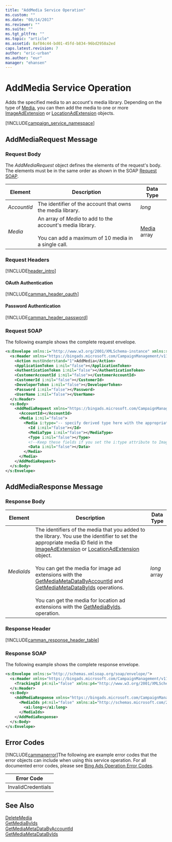 ```yaml
---
title: "AddMedia Service Operation"
ms.custom: ""
ms.date: "08/14/2017"
ms.reviewer: ""
ms.suite: ""
ms.tgt_pltfrm: ""
ms.topic: "article"
ms.assetid: 8af84c44-bd01-45fd-b834-96bd2958a2ed
caps.latest.revision: 7
author: "eric-urban"
ms.author: "eur"
manager: "ehansen"
---
```

# AddMedia Service Operation
Adds the specified media to an account's media library. Depending on the type of [Media](../campaign-api/media-data-object.md), you can then add the media to one or more [ImageAdExtension](../campaign-api/imageadextension-data-object.md) or [LocationAdExtension](../campaign-api/locationadextension-data-object.md) objects.

[!INCLUDE[campaign_service_namespace](../campaign-api/includes/campaign-service-namespace.md)]

## <a name="request"></a>AddMediaRequest Message

### Request Body
The *AddMediaRequest* object defines the elements of the request's body. The elements must be in the same order as shown in the SOAP [Request SOAP](#request_soap).

|Element|Description|Data Type|
|-----------|---------------|-------------|
|*AccountId*|The identifier of the account that owns the media library.|*long*|
|*Media*|An array of *Media* to add to the account's media library.<br /><br />You can add a maximum of 10 media in a single call.|[Media](../campaign-api/media-data-object.md) array|

### Request Headers
[!INCLUDE[header_intro](../campaign-api/includes/header-intro.md)]
#### OAuth Authentication
[!INCLUDE[camman_header_oauth](../campaign-api/includes/camman-header-oauth.md)]
#### Password Authentication
[!INCLUDE[camman_header_password](../campaign-api/includes/camman-header-password.md)]
### <a name="request_soap"></a>Request SOAP
The following example shows the complete request envelope.

```xml
<s:Envelope xmlns:i="http://www.w3.org/2001/XMLSchema-instance" xmlns:s="http://schemas.xmlsoap.org/soap/envelope/">
  <s:Header xmlns="https://bingads.microsoft.com/CampaignManagement/v11">
    <Action mustUnderstand="1">AddMedia</Action>
    <ApplicationToken i:nil="false"></ApplicationToken>
    <AuthenticationToken i:nil="false"></AuthenticationToken>
    <CustomerAccountId i:nil="false"></CustomerAccountId>
    <CustomerId i:nil="false"></CustomerId>
    <DeveloperToken i:nil="false"></DeveloperToken>
    <Password i:nil="false"></Password>
    <UserName i:nil="false"></UserName>
  </s:Header>
  <s:Body>
    <AddMediaRequest xmlns="https://bingads.microsoft.com/CampaignManagement/v11">
      <AccountId></AccountId>
      <Media i:nil="false">
        <Media i:type="-- specify derived type here with the appropriate prefix --">
          <Id i:nil="false"></Id>
          <MediaType i:nil="false"></MediaType>
          <Type i:nil="false"></Type>
          <!--Keep these fields if you set the i:type attribute to Image-->
          <Data i:nil="false"></Data>
        </Media>
      </Media>
    </AddMediaRequest>
  </s:Body>
</s:Envelope>
```

## <a name="response"></a>AddMediaResponse Message

### <a name="Body_Elements"></a>Response Body

|Element|Description|Data Type|
|-----------|---------------|-------------|
|*MediaIds*|The identifiers of the media that you added to the library. You use the identifier to set the appropriate media ID field in the [ImageAdExtension](../campaign-api/imageadextension-data-object.md) or [LocationAdExtension](../campaign-api/locationadextension-data-object.md) object.<br /><br />You can get the media for image ad extensions with the [GetMediaMetaDataByAccountId](../campaign-api/getmediametadatabyaccountid-service-operation.md) and [GetMediaMetaDataByIds](../campaign-api/getmediametadatabyids-service-operation.md) operations.<br /><br />You can get the media for location ad extensions with the [GetMediaByIds](../campaign-api/getmediabyids-service-operation.md). operation.|*long* array|

### <a name="Header_Elements"></a>Response Header
[!INCLUDE[camman_response_header_table](../campaign-api/includes/camman-response-header-table.md)]
### Response SOAP
The following example shows the complete response envelope.

```xml
<s:Envelope xmlns:s="http://schemas.xmlsoap.org/soap/envelope/">
  <s:Header xmlns="https://bingads.microsoft.com/CampaignManagement/v11">
    <TrackingId p4:nil="false" xmlns:p4="http://www.w3.org/2001/XMLSchema-instance"></TrackingId>
  </s:Header>
  <s:Body>
    <AddMediaResponse xmlns="https://bingads.microsoft.com/CampaignManagement/v11">
      <MediaIds p4:nil="false" xmlns:a1="http://schemas.microsoft.com/2003/10/Serialization/Arrays" xmlns:p4="http://www.w3.org/2001/XMLSchema-instance">
        <a1:long></a1:long>
      </MediaIds>
    </AddMediaResponse>
  </s:Body>
</s:Envelope>
```

## <a name="errors"></a>Error Codes
[!INCLUDE[cammanerror](../campaign-api/includes/cammanerror.md)]The following are example  error codes that the error objects can include when using this service operation. For all documented error codes, please see [Bing Ads Operation Error Codes](http://go.microsoft.com/fwlink/?LinkId=511884).

|Error Code|
|--------------|
|InvalidCredentials|

## See Also
[DeleteMedia](../campaign-api/deletemedia-service-operation.md)  
[GetMediaByIds](../campaign-api/getmediabyids-service-operation.md)  
[GetMediaMetaDataByAccountId](../campaign-api/getmediametadatabyaccountid-service-operation.md)  
[GetMediaMetaDataByIds](../campaign-api/getmediametadatabyids-service-operation.md)  

